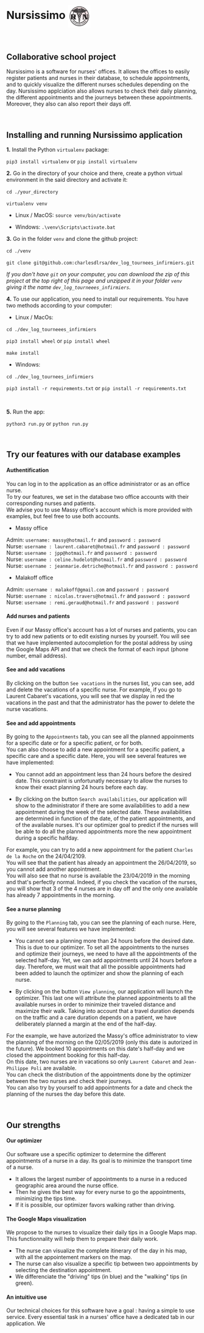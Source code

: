 # Nursissimo   <img src="dev_log/static/nurse_logo.png" width=60 align=center />

<br/>

## Collaborative school project

Nursissimo is a software for nurses' offices. It allows the offices to easily register patients and nurses in their database,
to schedule appointments, and to quickly visualize the different nurses schedules depending on the day. Nursissimo applciation also 
allows nurses to check their daily planning, the different appointments and the journeys between these appointments. Moreover,
they also can also report their days off.

<br/>

## Installing and running Nursissimo application

**1.** Install the Python `virtualenv` package:

`pip3 install virtualenv` or `pip install virtualenv`

**2.** Go in the directory of your choice and there, create a python virtual environment in the said 
directory and activate it:

`cd ./your_directory`

`virtualenv venv`

- Linux / MacOS: `source venv/bin/activate`

- Windows: `.\venv\Scripts\activate.bat`

**3.** Go in the folder `venv` and clone the github project:

`cd ./venv`

`git clone git@github.com:charlesdlrsa/dev_log_tournees_infirmiers.git`

_If you don't have `git` on your computer, you can download the zip of this project at the top right of this page and unzipped it in your folder `venv` giving it the name `dev_log_tourneees_infirmiers`._

**4.** To use our application, you need to install our requirements. You have two methods according to your computer:

- Linux / MacOs:

`cd ./dev_log_tourneees_infirmiers`

`pip3 install wheel` or `pip install wheel`

`make install`

- Windows:

`cd ./dev_log_tournees_infirmiers`

`pip3 install -r requirements.txt` or `pip install -r requirements.txt`

<br/>

**5.** Run the app:

`python3 run.py` or `python run.py`

<br/>

## Try our features with our database examples

#### Authentification

You can log in to the application as an office administrator or as an office nurse. <br/>
To try our features, we set in the database two office accounts with their corresponding nurses and patients. <br/>
We advise you to use Massy office's account which is more provided with examples, but feel free to use both accounts.

- Massy office

Admin: `username: massy@hotmail.fr` and `password : password` <br/>
Nurse: `username : laurent.cabaret@hotmail.fr` and `password : password` <br/>
Nurse: `username : jpp@hotmail.fr` and `password : password` <br/>
Nurse: `username : celine.hudelot@hotmail.fr` and `password : password` <br/>
Nurse: `username : jeanmarie.detriche@hotmail.fr` and `password : password` <br/>

- Malakoff office

Admin: `username : malakoff@gmail.com` and `password : password` <br/>
Nurse: `username : nicolas.travers@hotmail.fr` and `password : password` <br/>
Nurse: `username : remi.geraud@hotmail.fr` and `password : password` <br/>

#### Add nurses and patients

Even if our Massy office's account has a lot of nurses and patients, you can try to add new patients or to edit existing nurses by yourself. You will see that we have implemented autocompletion for the postal address by using the Google Maps API and that we check the format of each input (phone number, email address).

#### See and add vacations

By clicking on the button `See vacations` in the nurses list, you can see, add and delete the vacations of a specific nurse. For example, if you go to Laurent Cabaret's vacations, you will see that we display in red the vacations in the past and that the administrator has the power to delete the nurse vacations.

#### See and add appointments

By going to the `Appointments` tab, you can see all the planned appoinments for a specific date or for a specific patient, or for both. <br/>
You can also choose to add a new appointment for a specific patient, a specific care and a specific date. Here, you will see several features we have implemented:

- You cannot add an appointment less than 24 hours before the desired date. This constraint is unfortunatly necessary to allow the nurses to know their exact planning 24 hours before each day.

- By clicking on the button `Search availabilities`, our application will show to the administrator if there are some availabilities to add a new appointment during the week of the selected date. These availabilities are determined in function of the date, of the patient appointments, and of the available nurses. It's our optimizer goal to predict if the nurses will be able to do all the planned appointments more the new appointment during a specific halfday.

For example, you can try to add a new appointment for the patient `Charles de la Roche` on the 24/04/2109.<br/>
You will see that the patient has already an appointment the 26/04/2019, so you cannot add another appointment.<br/>
You will also see that no nurse is available the 23/04/2019 in the morning and that's perfectly normal. Indeed, if you check the vacation of the nurses, you will show that 3 of the 4 nurses are in day off and the only one available has already 7 appointments in the morning.

#### See a nurse planning

By going to the `Planning` tab, you can see the planning of each nurse. Here, you will see several features we have implemented:

- You cannot see a planning more than 24 hours before the desired date. This is due to our optimizer. To set all the appointments to the nurses and optimize their journeys, we need to have all the appointments of the selected half-day. Yet, we can add appointments until 24 hours before a day. Therefore, we must wait that all the possible appointments had been added to launch the optimizer and show the planning of each nurse.

- By clicking on the button `View planning`, our application will launch the optimizer. This last one will attribute the planned appointments to all the available nurses in order to minimize their traveled distance and maximize their walk. Taking into account that a travel duration depends on the traffic and a care duration depends on a patient, we have deliberately planned a margin at the end of the half-day.

For the example, we have autorized the Massy's office administrator to view the planning of the morning on the 02/05/2019 (only this date is autorized in the future). We booked 10 appointments on this date's half-day and we closed the appointment booking for this half-day. <br/>
On this date, two nurses are in vacations so only `Laurent Cabaret` and `Jean-Philippe Poli` are available. <br/>
You can check the distribution of the appointments done by the optimizer between the two nurses and check their journeys. <br/>
You can also try by yourself to add appointments for a date and check the planning of the nurses the day before this date.

<br/>

## Our strengths

#### Our optimizer

Our software use a specific optimizer to determine the different appointments of a nurse in a day. Its goal is to minimize
the transport time of a nurse. 
- It allows the largest number of appointments to a nurse in a reduced geographic area around
the nurse office. 
- Then he gives the best way for every nurse to go the appointments, minimizing the tips time. 
- If it is possible, our optimizer favors walking rather than driving.

#### The Google Maps visualization

We propose to the nurses to visualize their daily tips in a Google Maps map. This functionnality will help them to prepare their daily work.
- The nurse can visualize the complete itinerary of the day in his map, with all the appointement markers on the map.
- The nurse can also visualize a specific tip between two appointments by selecting the destination appointment.
- We differenciate the "driving" tips (in blue) and the "walking" tips (in green).

#### An intuitive use

Our technical choices for this software have a goal : having a simple to use service. Every essential task in a nurses' office have a dedicated tab in our application. We
 
